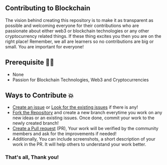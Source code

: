 ## Contributing to Blockchain
The vision behind creating this repository is to make it as transparent as possible and welcoming everyone for their contributions who are passionate about either web3 or blockchain technologies or any other cryptocurrency related things. If these thing excites you then you are on the right place! Remember, we all are learners so no contributions are big or small. You are important for everyone!

## Prerequisite 👨‍💻 

- None
- Passion for Blockchain Technologies, Web3 and Cryptocurrencies

## Ways to Contribute 💥

- [Create an issue](https://github.com/sumitNITS/Blockchain/issues/new) or [Look for the existing issues](https://github.com/sumitNITS/Blockchain/issues) if there is any!
- [Fork the Repository](https://github.com/sumitNITS/Blockchain/fork) and create a new branch everytime you work on any new ideas or an existing issues. Once done, commit your work to the newly created branch!
- [Create a Pull request](https://github.com/sumitNITS/Blockchain/pulls) (PR), Your work will be verified by the community members and ask for the improvements if needed!
- Additionally, You can include screenshots, a short description of your work in the PR. It will help others to understand your work better.


### That's all, Thank you!